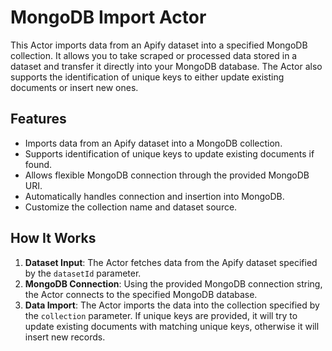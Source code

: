# MongoDB Import Actor

This Actor imports data from an Apify dataset into a specified MongoDB collection. It allows you to take scraped or processed data stored in a dataset and transfer it directly into your MongoDB database. The Actor also supports the identification of unique keys to either update existing documents or insert new ones.

## Features

- Imports data from an Apify dataset into a MongoDB collection.
- Supports identification of unique keys to update existing documents if found.
- Allows flexible MongoDB connection through the provided MongoDB URI.
- Automatically handles connection and insertion into MongoDB.
- Customize the collection name and dataset source.

## How It Works

1. **Dataset Input**: The Actor fetches data from the Apify dataset specified by the `datasetId` parameter.
2. **MongoDB Connection**: Using the provided MongoDB connection string, the Actor connects to the specified MongoDB database.
3. **Data Import**: The Actor imports the data into the collection specified by the `collection` parameter. If unique keys are provided, it will try to update existing documents with matching unique keys, otherwise it will insert new records.
